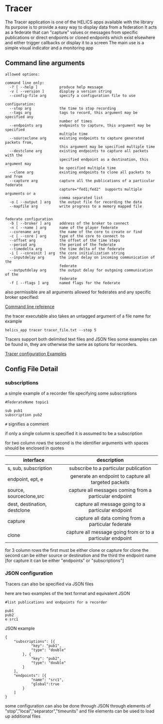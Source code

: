 Tracer
=======

The Tracer application is one of the HELICS apps available with the library
Its purpose is to provide a easy way to display data from a federation
It acts as a federate that can "capture" values or messages from specific publications
or direct endpoints or cloned endpoints which exist elsewhere and either trigger callbacks or display it to a screen
The main use is a simple visual indicator and a monitoring app

Command line arguments
----------
```
allowed options:

command line only:
  -? [ --help ]          produce help message
  -v [ --version ]       display a version string
  --config-file arg      specify a configuration file to use

configuration:
  --stop arg             the time to stop recording
  --tags arg             tags to record, this argument may be specified any
                         number of times
  --endpoints arg        endpoints to capture, this argument may be specified
                         multiple time
  --sourceclone arg      existing endpoints to capture generated packets from,
                         this argument may be specified multiple time
  --destclone arg        existing endpoints to capture all packets with the
                         specified endpoint as a destination, this argument may
                         be specified multiple time
  --clone arg            existing endpoints to clone all packets to and from
  --capture arg          capture all the publications of a particular federate
                         capture="fed1;fed2"  supports multiple arguments or a
                         comma separated list
  -o [ --output ] arg    the output file for recording the data
  --mapfile arg          write progress to a memory mapped file


federate configuration
  -b [ --broker ] arg    address of the broker to connect
  -n [ --name ] arg      name of the player federate
  --corename arg         the name of the core to create or find
  -c [ --core ] arg      type of the core to connect to
  --offset arg           the offset of the time steps
  --period arg           the period of the federate
  --timedelta arg        the time delta of the federate
  -i [ --coreinit ] arg  the core initialization string
  --inputdelay arg       the input delay on incoming communication of the
                         federate
  --outputdelay arg      the output delay for outgoing communication of the
                         federate
  -f [ --flags ] arg     named flags for the federate

```
also permissible are all arguments allowed for federates and any specific broker specified:

[Command line reference](cmdArgs.html)

the tracer executable also takes an untagged argument of a file name for example
```
helics_app tracer tracer_file.txt --stop 5
```

Tracers support both delimited text files and JSON files some examples can be found in, they are otherwise the same as options for recorders.

[Tracer configuration Examples](https://github.com/GMLC-TDC/HELICS-src/tree/master/tests/helics/apps/test_files)

## Config File Detail

### subscriptions
a simple example of a recorder file specifying some subscriptions
```
#FederateName topic1

sub pub1
subscription pub2
```
`#` signifies a comment

if only a single column is specified it is assumed to be a subscription

for two column rows the second is the identifier
arguments with spaces should be enclosed in quotes

| interface       | description         |
| ------------- |:-------------:|
| s, sub, subscription     | subscribe to a particular publication |
| endpoint, ept, e     | generate an endpoint to capture all targeted packets    |
| source, sourceclone,src | capture all messages coming from a particular endpoint     |
| dest, destination, destclone | capture all message going to a particular endpoint     |
| capture | capture all data coming from a particular federate     |
|clone | capture all message going from or to a particular endpoint    |

for 3 column rows the first must be either clone or capture
for clone the second can be either source or destination and the third the endpoint name
[for capture it can be either "endpoints" or "subscriptions"]

### JSON configuration
Tracers can also be specified via JSON files

here are two examples of the text format and equivalent JSON
```
#list publications and endpoints for a recorder

pub1
pub2
e src1
```
JSON example
```
{
	"subscriptions": [{
			"key": "pub1",
			"type": "double"
		}, {
			"key": "pub2",
			"type": "double"
		}
	],
	"endpoints": [{
			"name": "src1",
			"global":true
		}
	]
}
```

some configuration can also be done through JSON through elements of "stop","local","separator","timeunits"
and file elements can be used to load up additional files
